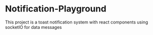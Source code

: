 # Notification-Playground

This project is a toast notification system with react components using socketIO for data messages
